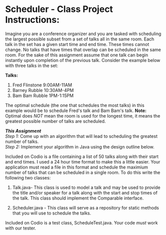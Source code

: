 # Scheduler - Class Project Instructions:

Imagine you are a conference organizer and you are tasked with scheduling the largest possible subset from a set of talks all in the same room. Each talk in the set has a given start time and end time. These times cannot change. No talks that have times that overlap can be scheduled in the same room. For the sake of this assignment assume that one talk can begin instantly upon completion of the previous talk. Consider the example below with three talks in the set:

**Talks:**

1. Fred Flinstone 9:00AM-11AM
2. Barney Rubble 10:30AM-4PM
3. Bam Bam Rubble 1PM-1:15PM

The optimal schedule (the one that schedules the most talks) in this example would be to schedule Fred's talk and Bam Bam's talk. **Note:** Optimal does *NOT* mean the room is used for the longest time, it means the greatest possible number of talks are scheduled.

***This Assignment***  
*Step 1:* Come up with an algorithm that will lead to scheduling the greatest number of talks.  
*Step 2:* Implement your algorithm in Java using the design outline below.  

Included on Codio is a file containing a list of 50 talks along with their start and end times. I used a 24 hour time format to make this a little easier. Your application must read a file in this format and schedule the maximium number of talks that can be scheduled in a single room. To do this write the following two classes:

1. Talk.java- This class is used to model a talk and may be used to provide the title and/or speaker for a talk along with the start and stop times of the talk. This class should implement the Comparable interface.

2. Scheduler.java - This class will serve as a repository for static methods that you will use to schedule the talks. 

Included on Codio is a test class, ScheduleTest.java. Your code *must* work with our tester. 
